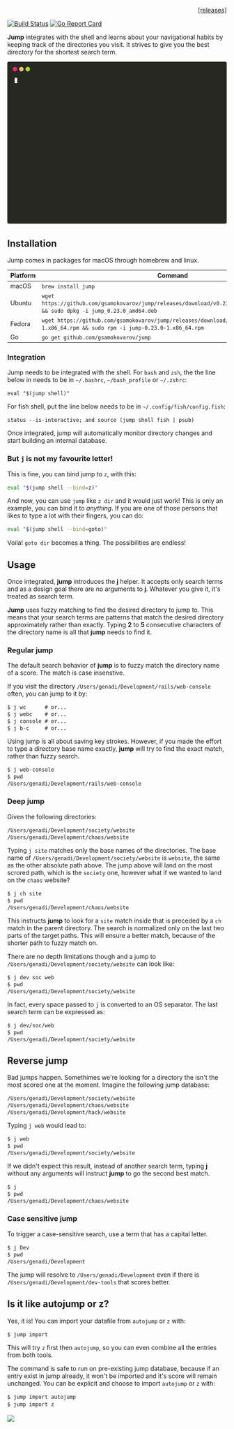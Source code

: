 <p align="right">
  <a href="https://github.com/gsamokovarov/jump/releases">[releases]</a>
</p>

[![Build Status](https://travis-ci.org/gsamokovarov/jump.svg?branch=master)](https://travis-ci.org/gsamokovarov/jump) [![Go Report Card](https://goreportcard.com/badge/github.com/gsamokovarov/jump)](https://goreportcard.com/report/github.com/gsamokovarov/jump)

**Jump** integrates with the shell and learns about your navigational habits by
keeping track of the directories you visit. It strives to give you the best
directory for the shortest search term.

![Demo](./assets/demo.svg)

## Installation

Jump comes in packages for macOS through homebrew and linux.

| Platform | Command |
| -- | ------- |
| macOS | `brew install jump` |
| Ubuntu | `wget https://github.com/gsamokovarov/jump/releases/download/v0.23.0/jump_0.23.0_amd64.deb && sudo dpkg -i jump_0.23.0_amd64.deb` |
| Fedora | `wget https://github.com/gsamokovarov/jump/releases/download/v0.23.0/jump-0.23.0-1.x86_64.rpm && sudo rpm -i jump-0.23.0-1.x86_64.rpm` |
| Go | `go get github.com/gsamokovarov/jump` |

### Integration

Jump needs to be integrated with the shell. For `bash` and `zsh`, the the line
below in needs to be in `~/.bashrc`, `~/bash_profile` or `~/.zshrc`:

    eval "$(jump shell)"

For fish shell, put the line below needs to be in `~/.config/fish/config.fish`:

    status --is-interactive; and source (jump shell fish | psub)

Once integrated, jump will automatically monitor directory changes and start
building an internal database.


### But `j` is not my favourite letter!

This is fine, you can bind jump to `z`, with this:

```bash
eval "$(jump shell --bind=z)"
```

And now, you can use `jump` like `z dir` and it would just work! This is only
an example, you can bind it to _anything_. If you are one of those persons that
likes to type a lot with their fingers, you can do:

```bash
eval "$(jump shell --bind=goto)"
```

Voila! `goto dir` becomes a thing. The possibilities are endless!

## Usage

Once integrated, **jump** introduces the **j** helper. It accepts only search
terms and as a design goal there are no arguments to **j**. Whatever you give
it, it's treated as search term.

**Jump** uses fuzzy matching to find the desired directory to jump to. This
means that your search terms are patterns that match the desired directory
approximately rather than exactly. Typing **2** to **5** consecutive characters
of the directory name is all that **jump** needs to find it.

### Regular jump

The default search behavior of **jump** is to fuzzy match the
directory name of a score. The match is case insenstive.

If you visit the directory `/Users/genadi/Development/rails/web-console` often,
you can jump to it by:

    $ j wc      # or...
    $ j webc    # or...
    $ j console # or...
    $ j b-c     # or...

Using jump is all about saving key strokes. However, if you made the effort to
type a directory base name exactly, **jump** will try to find the exact match,
rather than fuzzy search.

    $ j web-console
    $ pwd
    /Users/genadi/Development/rails/web-console

### Deep jump

Given the following directories:

    /Users/genadi/Development/society/website
    /Users/genadi/Development/chaos/website

Typing `j site` matches only the base names of the directories. The base name
of `/Users/genadi/Development/society/website` is `website`, the same as the
other absolute path above. The jump above will land on the most scrored path,
which is the `society` one, however what if we wanted to land on the `chaos`
website?

    $ j ch site
    $ pwd
    /Users/genadi/Development/chaos/website

This instructs **jump** to look for a `site` match inside that is preceded by a
`ch` match in the parent directory. The search is normalized only on the last
two parts of the target paths. This will ensure a better match, because of the
shorter path to fuzzy match on.

There are no depth limitations though and a jump to
`/Users/genadi/Development/society/website` can look like:

    $ j dev soc web
    $ pwd
    /Users/genadi/Development/society/website

In fact, every space passed to `j` is converted to an OS separator. The last
search term can be expressed as:

    $ j dev/soc/web
    $ pwd
    /Users/genadi/Development/society/website

## Reverse jump

Bad jumps happen. Somethimes we're looking for a directory the isn't the most
scored one at the moment. Imagine the following jump database:

    /Users/genadi/Development/society/website
    /Users/genadi/Development/chaos/website
    /Users/genadi/Development/hack/website

Typing `j web` would lead to:

    $ j web
    $ pwd
    /Users/genadi/Development/society/website

If we didn't expect this result, instead of another search term, typing **j**
without any arguments will instruct **jump** to go the second best match.

    $ j
    $ pwd
    /Users/genadi/Development/chaos/website

### Case sensitive jump

To trigger a case-sensitive search, use a term that has a capital letter.

    $ j Dev
    $ pwd
    /Users/genadi/Development

The jump will resolve to `/Users/genadi/Development` even if there is
`/Users/genadi/Development/dev-tools` that scores better.

## Is it like autojump or z?

Yes, it is! You can import your datafile from `autojump` or `z` with:

```bash
$ jump import
```

This will try `z` first then `autojump`, so you can even combine all the
entries from both tools.

The command is safe to run on pre-existing jump database, because if an entry
exist in jump already, it won't be imported and it's score will remain
unchanged. You can be explicit and choose to import `autojump` or `z` with:

```bash
$ jump import autojump
$ jump import z
```


<img align="center" src="https://github.com/gsamokovarov/jump/raw/master/assets/logo-light.png">

[man]: http://gsamokovarov.com/jump
[Go workspace]: https://golang.org/doc/code.html#Workspaces
[conversation]: https://twitter.com/hkdobrev/status/838398833419767808
